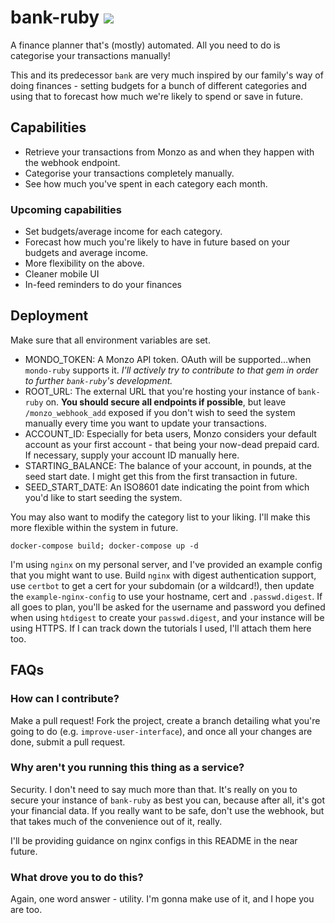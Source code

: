 # bank-ruby ![](https://travis-ci.org/boardfish/bank-ruby.svg?branch=master)

A finance planner that's (mostly) automated. All you need to do is categorise your transactions manually!

This and its predecessor `bank` are very much inspired by our family's way of doing finances - setting budgets for a bunch of different categories and using that to forecast how much we're likely to spend or save in future.

## Capabilities

- Retrieve your transactions from Monzo as and when they happen with the webhook endpoint.
- Categorise your transactions completely manually.
- See how much you've spent in each category each month.

### Upcoming capabilities

- Set budgets/average income for each category.
- Forecast how much you're likely to have in future based on your budgets and average income.
- More flexibility on the above.
- Cleaner mobile UI
- In-feed reminders to do your finances

## Deployment

Make sure that all environment variables are set.

- MONDO_TOKEN: A Monzo API token. OAuth will be supported...when `mondo-ruby` supports it. *I'll actively try to contribute to that gem in order to further `bank-ruby`'s development.*
- ROOT_URL: The external URL that you're hosting your instance of `bank-ruby` on. **You should secure all endpoints if possible**, but leave `/monzo_webhook_add` exposed if you don't wish to seed the system manually every time you want to update your transactions.
- ACCOUNT_ID: Especially for beta users, Monzo considers your default account as your first account - that being your now-dead prepaid card. If necessary, supply your account ID manually here.
- STARTING_BALANCE: The balance of your account, in pounds, at the seed start date. I might get this from the first transaction in future.
- SEED_START_DATE: An ISO8601 date indicating the point from which you'd like to start seeding the system.

You may also want to modify the category list to your liking. I'll make this more flexible within the system in future.

`docker-compose build; docker-compose up -d`

I'm using `nginx` on my personal server, and I've provided an example config that you might want to use. Build `nginx` with digest authentication support, use `certbot` to get a cert for your subdomain (or a wildcard!), then update the `example-nginx-config` to use your hostname, cert and `.passwd.digest`. If all goes to plan, you'll be asked for the username and password you defined when using `htdigest` to create your `passwd.digest`, and your instance will be using HTTPS. If I can track down the tutorials I used, I'll attach them here too.

## FAQs

### How can I contribute?

Make a pull request! Fork the project, create a branch detailing what you're going to do (e.g. `improve-user-interface`), and once all your changes are done, submit a pull request.

### Why aren't you running this thing as a service?

Security. I don't need to say much more than that. It's really on you to secure your instance of `bank-ruby` as best you can, because after all, it's got your financial data. If you really want to be safe, don't use the webhook, but that takes much of the convenience out of it, really.

I'll be providing guidance on nginx configs in this README in the near future.

### What drove you to do this?

Again, one word answer - utility. I'm gonna make use of it, and I hope you are too.
